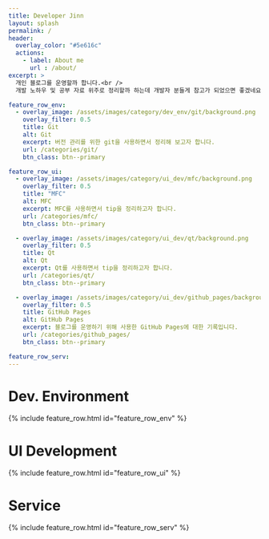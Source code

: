 ```yaml
---
title: Developer Jinn
layout: splash
permalink: /
header:
  overlay_color: "#5e616c"
  actions:
    - label: About me
      url : /about/
excerpt: >
  개인 블로그를 운영할까 합니다.<br />
  개발 노하우 및 공부 자료 위주로 정리할까 하는데 개발자 분들게 참고가 되었으면 좋겠네요.<br />

feature_row_env:
  - overlay_image: /assets/images/category/dev_env/git/background.png
    overlay_filter: 0.5
    title: Git
    alt: Git
    excerpt: 버전 관리를 위한 git을 사용하면서 정리해 보고자 합니다.
    url: /categories/git/
    btn_class: btn--primary

feature_row_ui:
  - overlay_image: /assets/images/category/ui_dev/mfc/background.png
    overlay_filter: 0.5
    title: "MFC"
    alt: MFC
    excerpt: MFC를 사용하면서 tip을 정리하고자 합니다.
    url: /categories/mfc/
    btn_class: btn--primary

  - overlay_image: /assets/images/category/ui_dev/qt/background.png
    overlay_filter: 0.5
    title: Qt
    alt: Qt
    excerpt: Qt를 사용하면서 tip을 정리하고자 합니다.
    url: /categories/qt/
    btn_class: btn--primary

  - overlay_image: /assets/images/category/ui_dev/github_pages/background.png
    overlay_filter: 0.5
    title: GitHub Pages
    alt: GitHub Pages
    excerpt: 블로그를 운영하기 위해 사용한 GitHub Pages에 대한 기록입니다.
    url: /categories/github_pages/
    btn_class: btn--primary

feature_row_serv:
---
```


# Dev. Environment
{% include feature_row.html id="feature_row_env" %}

# UI Development
{% include feature_row.html id="feature_row_ui" %}

# Service
{% include feature_row.html id="feature_row_serv" %}